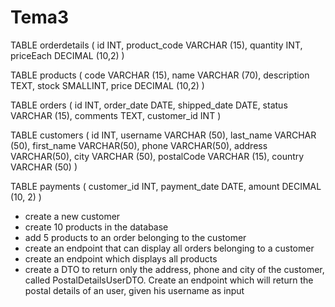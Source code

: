 # Tema3

TABLE orderdetails ( id INT, product_code VARCHAR (15), quantity INT, priceEach DECIMAL (10,2) )

TABLE products ( code VARCHAR (15), name VARCHAR (70), description TEXT, stock SMALLINT, price DECIMAL (10,2) )

TABLE orders ( id INT, order_date DATE, shipped_date DATE, status VARCHAR (15), comments TEXT, customer_id INT )

TABLE customers ( id INT, username VARCHAR (50), last_name VARCHAR (50), first_name VARCHAR(50), phone VARCHAR(50), address VARCHAR(50), city VARCHAR (50), postalCode VARCHAR (15), country VARCHAR (50) )

TABLE payments ( customer_id INT, payment_date DATE, amount DECIMAL (10, 2) )

- create a new customer
- create 10 products in the database
- add 5 products to an order belonging to the customer
- create an endpoint that can display all orders belonging to a customer
- create an endpoint which displays all products
- create a DTO to return only the address, phone and city of the customer, called PostalDetailsUserDTO. Create an endpoint which will return the postal details of an user, given his username as input
